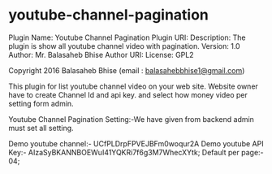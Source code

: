# youtube-channel-pagination
Plugin Name: Youtube Channel Pagination
Plugin URI:
Description: The plugin is show all youtube channel video with pagination.
Version: 1.0
Author: Mr. Balasaheb Bhise
Author URI:
License: GPL2

Copyright 2016 Balasaheb Bhise  (email : balasahebbhise1@gmail.com)
 
This plugin for list youtube channel video on your web site.
Website owner have to create Channel Id and api key.
and select how money video per setting form admin.

Youtube Channel Pagination Setting:-We have given from backend admin must set all setting. 

Demo youtube channel:- UCfPLDrpFPVEJBFm0woqur2A
Demo youtube API Key:- AIzaSyBKANNBOEWuI41YQKRi7f6g3M7WhecXYtk;
Default per page:- 04;
